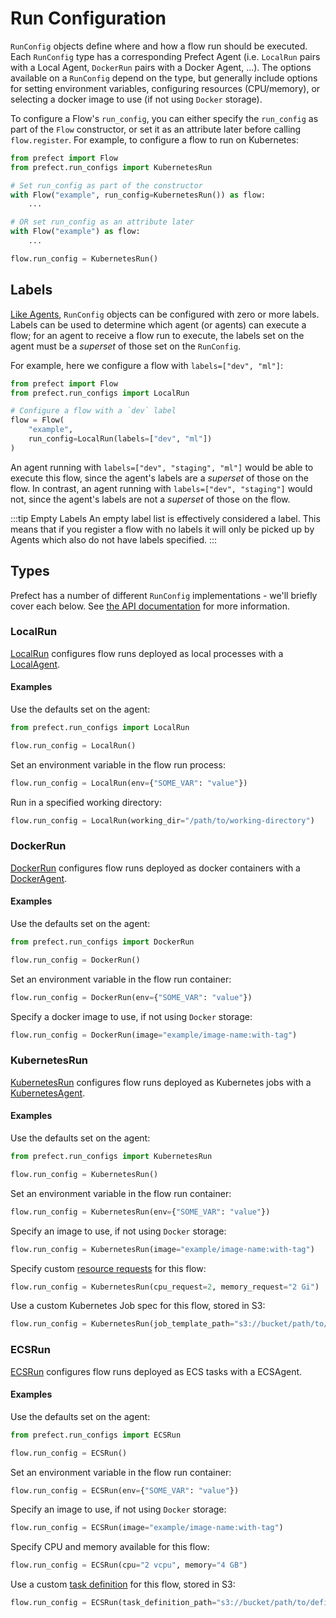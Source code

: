 # Run Configuration

`RunConfig` objects define where and how a flow run should be executed. Each
`RunConfig` type has a corresponding Prefect Agent (i.e. `LocalRun` pairs with
a Local Agent, `DockerRun` pairs with a Docker Agent, ...). The options
available on a `RunConfig` depend on the type, but generally include options
for setting environment variables, configuring resources (CPU/memory), or
selecting a docker image to use (if not using `Docker` storage).

To configure a Flow's `run_config`, you can either specify the `run_config` as
part of the `Flow` constructor, or set it as an attribute later before calling
`flow.register`. For example, to configure a flow to run on Kubernetes:

```python
from prefect import Flow
from prefect.run_configs import KubernetesRun

# Set run_config as part of the constructor
with Flow("example", run_config=KubernetesRun()) as flow:
    ...

# OR set run_config as an attribute later
with Flow("example") as flow:
    ...

flow.run_config = KubernetesRun()
```

## Labels

[Like Agents](../agents/overview.md#flow-affinity:-labels), `RunConfig` objects
can be configured with zero or more labels.  Labels can be used to determine
which agent (or agents) can execute a flow; for an agent to receive a flow run
to execute, the labels set on the agent must be a *superset* of those set on
the `RunConfig`.

For example, here we configure a flow with `labels=["dev", "ml"]`:

```python
from prefect import Flow
from prefect.run_configs import LocalRun

# Configure a flow with a `dev` label
flow = Flow(
    "example",
    run_config=LocalRun(labels=["dev", "ml"])
)
```

An agent running with `labels=["dev", "staging", "ml"]` would be able to
execute this flow, since the agent's labels are a *superset* of those on the
flow. In contrast, an agent running with `labels=["dev", "staging"]` would
not, since the agent's labels are not a *superset* of those on the flow.

:::tip Empty Labels
An empty label list is effectively considered a label. This means that if you
register a flow with no labels it will only be picked up by Agents which also
do not have labels specified.
:::

## Types

Prefect has a number of different `RunConfig` implementations - we'll briefly
cover each below. See [the API
documentation](/api/latest/run_configs.md) for more information.

### LocalRun

[LocalRun](/api/latest/environments/run_config.md#localrun) configures flow
runs deployed as local processes with a
[LocalAgent](/orchestration/agents/local.md).

#### Examples

Use the defaults set on the agent:

```python
from prefect.run_configs import LocalRun

flow.run_config = LocalRun()
```

Set an environment variable in the flow run process:

```python
flow.run_config = LocalRun(env={"SOME_VAR": "value"})
```

Run in a specified working directory:

```python
flow.run_config = LocalRun(working_dir="/path/to/working-directory")
```

### DockerRun

[DockerRun](/api/latest/environments/run_config.md#dockerrun) configures flow
runs deployed as docker containers with a
[DockerAgent](/orchestration/agents/docker.md).

#### Examples

Use the defaults set on the agent:

```python
from prefect.run_configs import DockerRun

flow.run_config = DockerRun()
```

Set an environment variable in the flow run container:

```python
flow.run_config = DockerRun(env={"SOME_VAR": "value"})
```

Specify a docker image to use, if not using `Docker` storage:

```python
flow.run_config = DockerRun(image="example/image-name:with-tag")
```

### KubernetesRun

[KubernetesRun](/api/latest/environments/run_config.md#kubernetesrun)
configures flow runs deployed as Kubernetes jobs with a
[KubernetesAgent](/orchestration/agents/kubernetes.md).

#### Examples

Use the defaults set on the agent:

```python
from prefect.run_configs import KubernetesRun

flow.run_config = KubernetesRun()
```

Set an environment variable in the flow run container:

```python
flow.run_config = KubernetesRun(env={"SOME_VAR": "value"})
```

Specify an image to use, if not using `Docker` storage:

```python
flow.run_config = KubernetesRun(image="example/image-name:with-tag")
```

Specify custom [resource
requests](https://kubernetes.io/docs/concepts/configuration/manage-resources-containers/#requests-and-limits)
for this flow:

```python
flow.run_config = KubernetesRun(cpu_request=2, memory_request="2 Gi")
```

Use a custom Kubernetes Job spec for this flow, stored in S3:

```python
flow.run_config = KubernetesRun(job_template_path="s3://bucket/path/to/spec.yaml")
```

### ECSRun

[ECSRun](/api/latest/environments/run_config.md#ecsrun) configures flow runs
deployed as ECS tasks with a ECSAgent.

#### Examples

Use the defaults set on the agent:

```python
from prefect.run_configs import ECSRun

flow.run_config = ECSRun()
```

Set an environment variable in the flow run container:

```python
flow.run_config = ECSRun(env={"SOME_VAR": "value"})
```

Specify an image to use, if not using `Docker` storage:

```python
flow.run_config = ECSRun(image="example/image-name:with-tag")
```

Specify CPU and memory available for this flow:

```python
flow.run_config = ECSRun(cpu="2 vcpu", memory="4 GB")
```

Use a custom [task
definition](https://boto3.amazonaws.com/v1/documentation/api/latest/reference/services/ecs.html#ECS.Client.register_task_definition)
for this flow, stored in S3:

```python
flow.run_config = ECSRun(task_definition_path="s3://bucket/path/to/definition.yaml")
```
